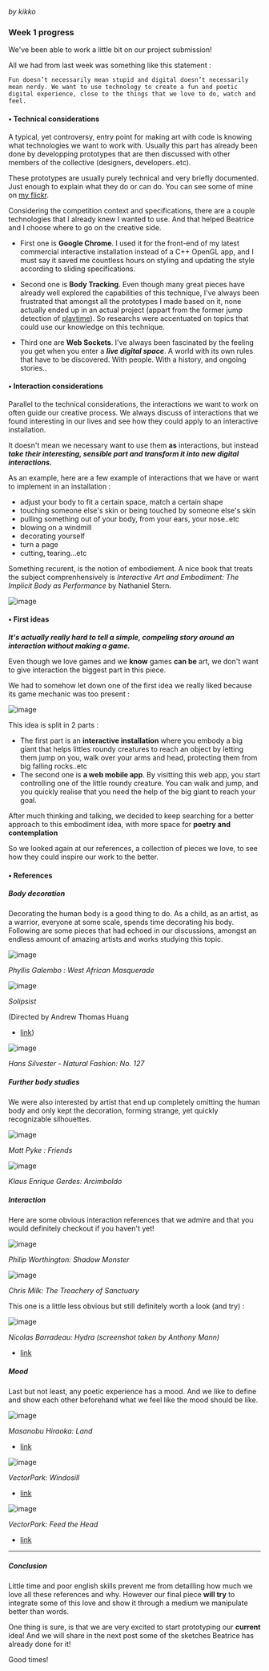 _by kikko_

### Week 1 progress 

We've been able to work a little bit on our project submission!

All we had from last week was something like this statement :

	Fun doesn’t necessarily mean stupid and digital doesn’t necessarily mean nerdy. We want to use technology to create a fun and poetic digital experience, close to the things that we love to do, watch and feel.
	
#### • Technical considerations
A typical, yet controversy, entry point for making art with code is knowing what technologies we want to work with. Usually this part has already been done by developping prototypes that are then discussed with other members of the collective (designers, developers..etc).

These prototypes are usually purely technical and very briefly documented. Just enough to explain what they do or can do. You can see some of mine on [my flickr](http://www.flickr.com/photos/kikko_fr/).

Considering the competition context and specifications, there are a couple technologies that I already knew I wanted to use. And that helped Beatrice and I choose where to go on the creative side.

- First one is **Google Chrome**.
I used it for the front-end of my latest commercial interactive installation instead of a C++ OpenGL app, and I must say it saved me countless hours on styling and updating the style according to sliding specifications.

- Second one is **Body Tracking**. Even though many great pieces have already well explored the capabilities of this technique, I've always been frustrated that amongst all the prototypes I made based on it, none actually ended up in an actual project (appart from the former jump detection of [playtime](http://playtime.lab212.org)). So researchs were accentuated on topics that could use our knowledge on this technique.

- Third one are **Web Sockets**.
I've always been fascinated by the feeling you get when you enter a _**live digital space**_. A world with its own rules that have to be discovered. With people. With a history, and ongoing stories..

#### • Interaction considerations
Parallel to the technical considerations, the interactions we want to work on often guide our creative process. We always discuss of interactions that we found interesting in our lives and see how they could apply to an interactive installation.

It doesn't mean we necessary want to use them **as** interactions, but instead **_take their interesting, sensible part and transform it into new digital interactions._**

As an example, here are a few example of interactions that we have or want to implement in an installation :

- adjust your body to fit a certain space, match a certain shape
- touching someone else's skin or being touched by someone else's skin
- pulling something out of your body, from your ears, your nose..etc
- blowing on a windmill
- decorating yourself
- turn a page
- cutting, tearing...etc

Something recurent, is the notion of embodiement.
A nice book that treats the subject comprenhensively is _Interactive Art and Embodiment: The Implicit Body as Performance_ by Nathaniel Stern.

![image](../project_images/stern_cover.jpg)

#### • First ideas

**_It's actually really hard to tell a simple, compeling story around an interaction without making a game._**

Even though we love games and we **know** games **can be** art, we don't want to give interaction the biggest part in this piece.

We had to somehow let down one of the first idea we really liked because its game mechanic was too present :

![image](../project_images/1st_idea.jpg)

This idea is split in 2 parts :

- The first part is an **interactive installation** where you embody a big giant that helps littles roundy creatures to reach an object by letting them jump on you, walk over your arms and head, protecting them from big falling rocks..etc
- The second one is **a web mobile app**. By visitting this web app, you start controlling one of the little roundy creature. You can walk and jump, and you quickly realise that you need the help of the big giant to reach your goal.

After much thinking and talking, we decided to keep searching for a better approach to this embodiment idea, with more space for **poetry and contemplation**

So we looked again at our references, a collection of pieces we love, to see how they could inspire our work to the better.

#### • References

##### Body decoration

Decorating the human body is a good thing to do. As a child, as an artist, as a warrior, everyone at some scale, spends time decorating his body.
Following are some pieces that had echoed in our discussions, amongst an endless amount of amazing artists and works studying this topic.

![image](../project_images/refs_phyllis_galembo.jpg)

_Phyllis Galembo : West African Masquerade_

![image](../project_images/refs_solipsist.jpg)

_Solipsist_ 

(Directed by Andrew Thomas Huang
- [link](https://vimeo.com/37848135))

![image](../project_images/refs_naturalfashion.jpg)

_Hans Silvester - Natural Fashion: No. 127_

##### Further body studies

We were also interested by artist that end up completely omitting the human body and only kept the decoration, forming strange, yet quickly recognizable silhouettes.

![image](../project_images/refs_mattpyke.jpg)

_Matt Pyke : Friends_

![image](../project_images/refs_enriqueklaus.jpg)

_Klaus Enrique Gerdes: Arcimboldo_

##### Interaction

Here are some obvious interaction references that we admire and that you would definitely checkout if you haven't yet!

![image](../project_images/refs_shadowmonster.jpg)

_Philip Worthington: Shadow Monster_

![image](../project_images/refs_chrismilk.jpg)

_Chris Milk: The Treachery of Sanctuary_

This one is a little less obvious but still definitely worth a look (and try) :

![image](../project_images/refs_hydra.jpg)

_Nicolas Barradeau: Hydra (screenshot taken by Anthony Mann)_
- [link](http://barradeau.com/2013/hydra)

##### Mood

Last but not least, any poetic experience has a mood. And we like to define and show each other beforehand what we feel like the mood should be like.

![image](../project_images/refs_land.jpg)

_Masanobu Hiraoka: Land_
- [link](https://vimeo.com/74114715)

![image](../project_images/refs_windosill.jpg)

_VectorPark: Windosill_
- [link](http://windosill.com/online/)

![image](../project_images/refs_feedthehead.jpg)

_VectorPark: Feed the Head_
- [link](http://www.feedthehead.net/)


----

##### Conclusion

Little time and poor english skills prevent me from detailling how much we love all these references and why.
However our final piece **will try** to integrate some of this love and show it through a medium we manipulate better than words.

One thing is sure, is that we are very excited to start prototyping our **current** idea! And we will share in the next post some of the sketches Beatrice has already done for it!

Good times!